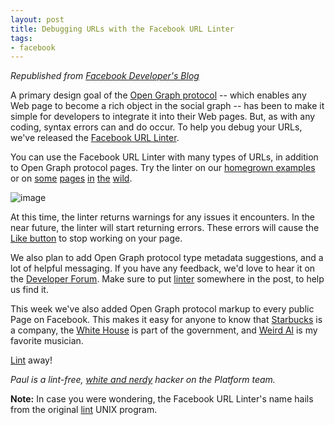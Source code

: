 ```yaml
---
layout: post
title: Debugging URLs with the Facebook URL Linter
tags:
- facebook
---
```

*Republished from [Facebook Developer's Blog](http://developers.facebook.com/blog/post/390)*

A primary design goal of the [Open Graph protocol][] -- which
enables any Web page to become a rich object in the social graph --
has been to make it simple for developers to integrate it into
their Web pages. But, as with any coding, syntax errors can and do
occur. To help you debug your URLs, we've released the
[Facebook URL Linter][].

You can use the Facebook URL Linter with many types of URLs, in
addition to Open Graph protocol pages. Try the linter on our
[homegrown examples][] or on [some][] [pages][] [in][] [the][]
[wild][].

![image][]

At this time, the linter returns warnings for any issues it
encounters. In the near future, the linter will start returning
errors. These errors will cause the [Like button][] to stop working
on your page.

We also plan to add Open Graph protocol type metadata suggestions,
and a lot of helpful messaging. If you have any feedback, we'd love
to hear it on the [Developer Forum][]. Make sure to put [linter][]
somewhere in the post, to help us find it.

This week we've also added Open Graph protocol markup to every
public Page on Facebook. This makes it easy for anyone to know that
[Starbucks][] is a company, the [White House][] is part of the
government, and [Weird Al][] is my favorite musician.

[Lint][Facebook URL Linter] away!

*Paul is a lint-free, [white and nerdy][] hacker on the Platform team.*

**Note:** In case you were wondering, the Facebook URL Linter's
name hails from the original [lint](http://en.wikipedia.org/wiki/Lint_%28software%29) UNIX program.

  [Open Graph protocol]: http://developers.facebook.com/docs/opengraph
  [Facebook URL Linter]: http://developers.facebook.com/tools/lint/
  [homegrown examples]: http://developers.facebook.com/tools/lint/examples/
  [some]: http://developers.facebook.com/tools/lint/?url=opengraphprotocol.org
  [pages]: http://developers.facebook.com/tools/lint/?url=http://www.imdb.com/title/tt0117500/
  [in]: http://developers.facebook.com/tools/lint/?url=developers.facebook.com
  [the]: http://developers.facebook.com/tools/lint/?url=http://www.rottentomatoes.com/m/matrix/
  [wild]: http://developers.facebook.com/tools/lint/?url=blog.paulisageek.com
  [image]: http://sphotos.ak.fbcdn.net/hphotos-ak-snc3/hs632.snc3/31689_410953598552_19292868552_4354726_6115323_n.jpg
  [Like button]: http://developers.facebook.com/docs/reference/plugins/like
  [Developer Forum]: http://forum.developers.facebook.com/viewforum.php?id=51
  [linter]: http://forum.developers.facebook.com/search.php?action=search&keywords=linter
  [Starbucks]: http://www.facebook.com/Starbucks
  [White House]: http://www.facebook.com/WhiteHouse
  [Weird Al]: http://www.facebook.com/weirdal
  [white and nerdy]: http://www.youtube.com/watch?v=vhvybkPa15c
